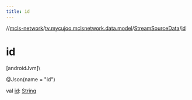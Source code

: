 ```yaml
---
title: id
---
```

//[mcls-network](../../../index.html)/[tv.mycujoo.mclsnetwork.data.model](../index.html)/[StreamSourceData](index.html)/[id](id.html)



# id



[androidJvm]\




@Json(name = &quot;id&quot;)



val [id](id.html): [String](https://kotlinlang.org/api/latest/jvm/stdlib/kotlin/-string/index.html)




